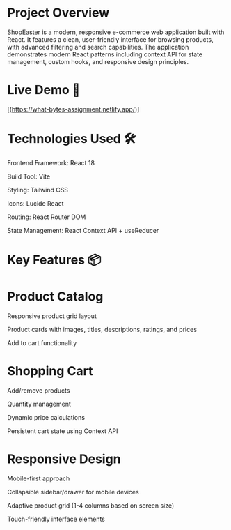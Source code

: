 

# Project Overview
ShopEaster is a modern, responsive e-commerce web application built with React. It features a clean, user-friendly interface for browsing products, with advanced filtering and search capabilities. The application demonstrates modern React patterns including context API for state management, custom hooks, and responsive design principles.

 # Live Demo 🚀
[(https://what-bytes-assignment.netlify.app/)]


 # Technologies Used 🛠️
Frontend Framework: React 18

Build Tool: Vite

Styling: Tailwind CSS

Icons: Lucide React

Routing: React Router DOM

State Management: React Context API + useReducer

 # Key Features 📦

# Product Catalog
Responsive product grid layout

Product cards with images, titles, descriptions, ratings, and prices

Add to cart functionality

# Shopping Cart
Add/remove products

Quantity management

Dynamic price calculations

Persistent cart state using Context API

# Responsive Design

Mobile-first approach

Collapsible sidebar/drawer for mobile devices

Adaptive product grid (1-4 columns based on screen size)

Touch-friendly interface elements
